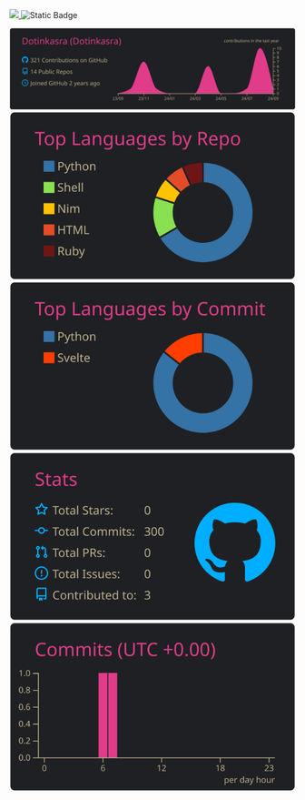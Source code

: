 <p align="left">
  <a href="https://github.com/dotinkasra">
    <img height="20" src="https://komarev.com/ghpvc/?username=dotinkasra" />
  </a>
  <a href="https://note.com/dotinkasra">
<a>
  <img alt="Static Badge" src="https://img.shields.io/badge/note-dotinkasra-brightgreen?style=flat-square&logo=data%3Aimage%2Fpng%3Bbase64%2CiVBORw0KGgoAAAANSUhEUgAAAGgAAABiCAYAAAC8h5bHAAAP10lEQVR4nO1da4wk1XX%2BvnOrunuGfbALi3msDF5HiRSsxDYgTMABB4fYPMwj1hICxMRJyMNCUaL8yQ87Y4UfkaLkR34kIn4IWXJsTFjxEEQ2gcUEzCIRWwLhREEWwSa8X%2Fuama6qe778qOqenpmd3dnq6p3e3f5Gpemu7r517%2F3qnnvOuafOBSaYYIIJJphgggkOAK51BXr4kx89dl43mz%2B%2F2y22Fe6bAIDEtIRp0lMAcHAjiDaIloj24ZRP8D3IuqQMUmvY%2BgrMAcbBc0a8xxjfQyxe2qTOP2859axXZ84%2BOxvmOmtO0Ixm7NldF3y5C30swt8HaVpgamXNgssTUAQAgilIA2QyGQBAxOqawZyiAwDptvgzVQeqsg5dnkSJ7P0IFCDFHB5zuGbhfGlKeK4t3n3XJz6zaxUVPHCt6%2F6wCVz3%2BD2nCa2bihD%2BMDOeWRAJILCqVtltjoXOQ7%2F%2F1O8bW%2FTxSiAMC93pSz8cOLe68pyLOaYAKAISKMAAtAt%2FuQW%2Ft5XwW9%2F%2BlWt%2BcOhSlyOp86MmcN2uh7YWWX5VpL5YUNMRCIOfC4IkCMJAz%2FY7T4tOrOI%2BU%2B97B%2Bh9aaEIrbI8CFr0PcFIkIRQ0p1BWyFdI2k3gKOHoFufeWD6ra5fq2C374evNy70uqSykarOrbkQXh0IIoRyVBUeUXhENMFdW%2FNYbINEkKsYm4thh%2F5K85hT51aG9A8Ks3UhpBhkYZCcpbMByXIKGlPWYnR4jIADZgE069U5%2FNlTT3XqlHlER9Ctz9yRvjt3%2Bm2782x7Rn2wAAzkMqlDLhYdRwNUSU8B%2FfuHA7rHxlar1l11xAi67vF7Tnujm34W5M059PMFMC0DYKo0oCNVk9FAKElqemwfEYJ%2B64n7Tp%2BDXV7Iv%2BjGTdGQkABYKgELAg1gdRsaWPTn4QXyIigBMJnS%2FtlSfR7UJKynmvdAtxyQEyColdXs8qVUqXWEAoDQVy0BSKSMcIiqlIKyGpXKosXiWaRw0t4lquPqMHKCbtm5s7NX%2B66V6Uv7FLcEhqoTHJLDCQBW%2FQHmjgB4WvDN4N7lgBZHhH0ECzefkunE%2FkXcc8DyhavGTlVcHxb1LsV5QQmCTx200rKMzq4gwuK0yGmx7Cu66KBFs6kYQrugksJsseJOgA5QRPlnjrMuqWWwjpwgnTD3BUZ8LvN4UggBMkAsb2KTIRgRYaAEeQQU8ynn6zD7YxXpfwldoJpekwIOCGBgN8731XLzVNYKC1YOnZ7ni0ZQ2zrR3AUAebZ0BC1GaOUypirLSlkU0dxy9lwXhjbOOmnzZ%2Fbk2fXvzM%2Bdl7VSdOVw79lBAmklNZbCJM2Q4zWCbnvhofae9%2Fxzuz27LoN%2BLhqCTIsNTFZqtQF0R%2Bo%2B1xZ%2BbFG3zyf25IOXXv7uqOo3LGZe%2FNE9%2B%2FNsvgVqfzc7L5bqDohSNe7%2Flw2lKo%2BEoBt2PnDyO2%2FES2aD3zxHfSinpkpZXWoDrCYWB8s5x3MEj0pdz3VkX%2Fn2JVffxxo2w5HEzAc%2B8r%2B%2F%2F58PPxrE00Mszo0IBAHjwBykJdNsDTRuB92466ENaNu5GfSn%2B%2BEf7QIbCiNifwIViPIAHYSDsaukyP4n9fw7d%2F3qNV8dd3J6WLdn36uI%2BTOpTClYahIqjdaeik3QCasl3oCGCZqZmbGU9suF%2FLd3wy%2FKYNORLL1pGnDdVASZHIlcnSyfDbH4mx0XX%2F93TdZn1Hg725sXOfbHPCvbU6qIaFLZbpSgV678%2BAd2Z9kVs8KVIZ2CMcCcMK%2BUAhhKHTYCXiCJhXfm833B7Xc8wX1N1uVI4INbz8kRONcyywjIJSwchINwwVwHV0oOhkYIksTbdj204Z04f3MeeE1u3JR5hLuAStU0GIwGMwNcsDzGJMd%2FB9cfrUvX7Xzw4zeOrUKwEp5%2F%2FnmYRwfhhNTzJCw5KKj2kGpESdj%2B1FOdLBY3xcR%2Bswj2CxFCFnMYSu8uq%2F%2BgQJZWXyI%2Bm0S%2Fc8evbf%2BXJuqwpqB6U89yzxQBsP44GJqgTz78nY1z86%2Bf64n9ZUGe4Qa4HI4CAUkl1sqaEwBdSMGfJIl9876Lr%2F2Hw73e55%2B4b%2F079FOybjw5nUrQcb11guyNr1909d5h21IXUmUzjADDiTiJU5aeT%2FJfixBOLwAWinBFBOv5RnrWNGAOTEV64vzr%2By%2B89vAVAolZsHMYNUPTLoC7HOGvZqEPQ%2FXFyFBID%2F2VYTDUCLrmkXtujAn%2FPAthvUMGeOX1NFi1kEayHFF5gY6UpSH9iwDtrHO9m75%2F%2Fyf3pPh8nvIyKYFTKIxXtCJ546P3Tn0T%2BN4w7TlcbN2K8LPcO04mUc4IltadWLmyACz1OR0mav%2F2hsce%2FHVPkqszs18sAoOsUp%2BFvi1gZqA7ggsd2mtTsK9NK3wPr8y9VueaBXGh0z6SM9kcQ0BBICc2F9Q5RaKP1m1LXexvTVFpWrncBieg5sy42gTNqfiNPPCCImE72kKMQM8K6LnfIUcKvTId7N83W%2FL1Lbbxp3dv317LcahgZzh5YumVKO2rygA%2ByR2n1m1LXZyQzcncXf1WNy9la4m4m5%2FcccqbUWfHwDMUQhnYcQDtRe4Iwv428NRmhTu%2FdtGnnxmmshICKiceqf4akiS6%2FIjPQcWWdY43izjKNcVaIyhRciMT2%2BqBWBrA1C9YQBuGaeDZdvT7v3bBpx4dpqIA4Ib16Pu2S1QeCqmmt3jcUWsEzbpf4SF5n1eyzDQQqsTS35a64gkenzPwn8zDv9UJmFgKucwp9vzFRkN0gbSY2OIgwjVBtYzCQZePlgV5HRZqjSCXThPVcWC5aFM5ehLXHArcMZXx0W994qq3hqjjQNGqFly16OxYgQsvmpC5tUaQQ4kklurk8g4yoUiivx1bfPgbF179f0PXsgeiBTJppumjRjM3US2CTHC6FkktDayDmNBNpdeKrNuI2LnthYfaYU%2B67aXu%2FBYYWmCp1Q7cG7Y8zmCtoRXjJA8H9QxVaY5ApLCiG5BYMpsPgbAn3UbykcRsi%2BAGCs5qzaU0vKZRKhBjgMoQbOh%2BqUcQTeJycnqxYeUKA6fAE1YVhX7Lk%2Fd9uiteHIH3k%2FQQQuZSlEuFa%2F1Lc7NnJknYMgtP3BYCG1XFaDt9ugDX1WrLmKPmHLQyqocNgoNTMDsoQTfuemhD9uTd579D%2Fm6B5JxIbiIhIkYATqNk7IBcJyL0Fv%2F616qMVRFBWrs48wU0r7CMpFECTEQ7L2ZXHOe3PnNH%2Bu7%2BfWfOB%2FxeRrs0M2wqTc1eVEylCpiB5VLlIn1EIFSFaRD0KjZuDTG4CgQsJqu%2BUjOiu04kPMFBnrE6cf7UzptJ3Nb14nqFaiGvmvnplRjre0%2FUGykYdKmwirOl2DVgbjRtqQlq4cGLIcJm11QsBADBAnKheiqoHC0hGGKMUMWKesrIASSmlbEnb7QiXj7S9T8SWDPV9MULu7NZ4T%2B1wn%2BQIOw3BcAJRSAWXmoavXjT3oqkC3KHq0BUAVeBIHeTP5fInl6rthwQvSf%2F1IuQq4c1I%2Bhubo%2FdOX%2FJIv%2B%2BE7mrU%2Bj1Tu5z7dznW7nPt3Pf08n1XrvQnnaOfZ1Cs%2B08xnaMaheOduGYKqK3Ix9NzHYwZj9cq7aUWOrRbsbDPSIRx1LwoHvQb333U9vfkbTjhsceWJ8H%2FlIENsujAYCB8yS9fKLUA0GL0pTHmIAGoYzhnqbtaDF54huXXtecx6I2GrBMl2B0BImFtdJD1rYKUrxzNPU4%2BjFm7pEJlmJC0JhjVGp2hLg%2FLerHJE9QYlQjKBLcl3scs8Waow8TETfmGAMH47GGA7j5h8CEoJFheXqBOhiRN1sGqBWzvLlb6agDV3h9eBgJQeXigLc6nabWVI9GrGFMwqFBiFz2pPXxhWZiEkakxXkQMBV58BXVYxMLeR2awIgIslLMHbcSbuwJOl5xlMQkHJ84qmISJmgqJmEi4sYckxE0KvTcPYMZ%2FmpgVGFXApAHP%2FSK6rGDpVkim7EwRiXinFLWS%2F91%2FKB5s28yB405JgSNOSYEjTkmBI05JgSNOSYEjTkmhmrjmMQkHCVohqRRPWEnwfL5URR%2B1GAwaKQ%2BWSOZg8pMt%2ByG4yhwcVQNnSgJDWFwJahJjIggGaip1MKxHZPwNtokN5RvRjOGRjWCgqgpP8Rj%2BEc79s51DYagXoqVEZA0IoJICGm0YzvsavqUEwsIGfsJmJu%2FxqjCrjB2WahGgNCay%2BXaX0ZZVdsdNIyRKQkEgONEzyYcpl5C3WZJGllcnMDmsimNKZI395kQk1HKiiEI6iUsP9ABc2Pbj%2FHI0m5ywsYgvj%2FCqREp2kMQtBI5hGjm5PpN6fRVX%2Fjhk2c2UdFxw8zPnt%2FcDZ3zEJLLxECXhomuWhGjcvWwsLBOtL%2FdE2dx%2BX%2FseNDSVOgu5E2wXkBJG%2FDc6AMan41BsIkfQgN9%2Be23PtSVX1%2FAtjNpQ16U6WzYrNAYCUFOIDPi1WwuUH57YPgSc7mpvxGg%2BhvJZwDpraAFcUj6mj58LIiD9Vn4QEQAI4iX974bYNZikgJJChYciRZXiyAJGwX0J8elLRGAvEq2ZwzTJk1TLpoN0tB3yjt7onZx6pSmpXr9xCy9jalIVDsh9%2BplEEwqs3X1Nbkq2WAVXOoSJbHOzmK1CIry1OHmtIHMNEt2Z%2Bm%2FUW9%2FUcKMTh2kk7Ts3QFbNOAoPhwDfjiCMLCRraqn1FhuNepFVX6fyP6Xo0fQnV9%2B7LEAoDjcK9dLKmvmYLlRQ5k2dCAPb%2FWCrFKF9fblXrSIdbAeXfhspc4c3LD%2BcO7JYWaHhRvBq%2FfskyU5SuUIpROlynQllInX6QXf3jpXi6BaWlwrCbsDmfc30lgyMWqg83rH4g9X31VNTblNlLPMmCgFGAaThPZGWq8PghFpkui1bF8taV1rBE2nyXf3IF5n0kaHytSk0iJiFrCUED9skhrp3VHohQTKtIQ9R09loJeblINwpKQnYrz77O35wYpaCTWVhOSrLY8fdsRtOWAWDIDDF4UkG%2FpbOy0jrGzSIVH9dJDw%2Fjyw5OerEXVNOpy5rB2s9hgrhZJJCC6lBZ5uCTvrXrmWiLvzY5e9AOErIeqRUlsos8OZC%2FSFPYRQnR8UdRSXvF%2F5wCrOQwe6xgq%2FW%2BX36h1lMlyDkEBI5GpFfzqR7mp7%2FH6dfgaGFB5XPn7vZwXegsQ2yz0FkUSqLTKFCMpyypbsw1vm612Vc76U5YEDG5FVnBig3ugvyiX2g0OunGRjW8lY2SyyMhEkBIQyMa6Bc4x6sZ0XDyRFfOSuS6%2F9Sd3rDC3db935wMkKPCcrfKORGzz4lghsIkweuQc4wK4kpkCtbvSKmha0eXGtrSVoXdkA7YVwSPlO8W2CjWUGtnJbwUTyNgA42LEkGChXUbyy%2FqTuP55y949nZ2ZmJhm%2FJphgggkmmGCC5vH%2FG2WnNHatT3oAAAAASUVORK5CYII%3D&link=https%3A%2F%2Fnote.com%2Fdotinkasra%2F
">
  </a>
</p>

[![](https://raw.githubusercontent.com/Dotinkasra/Dotinkasra/main/profile-summary-card-output/bear/0-profile-details.svg)](https://github.com/vn7n24fzkq/github-profile-summary-cards)
[![](https://raw.githubusercontent.com/Dotinkasra/Dotinkasra/main/profile-summary-card-output/bear/1-repos-per-language.svg)](https://github.com/vn7n24fzkq/github-profile-summary-cards) [![](https://raw.githubusercontent.com/Dotinkasra/Dotinkasra/main/profile-summary-card-output/bear/2-most-commit-language.svg)](https://github.com/vn7n24fzkq/github-profile-summary-cards)
[![](https://raw.githubusercontent.com/Dotinkasra/Dotinkasra/main/profile-summary-card-output/bear/3-stats.svg)](https://github.com/vn7n24fzkq/github-profile-summary-cards) [![](https://raw.githubusercontent.com/Dotinkasra/Dotinkasra/main/profile-summary-card-output/bear/4-productive-time.svg)](https://github.com/vn7n24fzkq/github-profile-summary-cards)
<!--
**Dotinkasra/Dotinkasra** is a ✨ _special_ ✨ repository because its `README.md` (this file) appears on your GitHub profile.

Here are some ideas to get you started:

- 🔭 I’m currently working on ...
- 🌱 I’m currently learning ...
- 👯 I’m looking to collaborate on ...
- 🤔 I’m looking for help with ...
- 💬 Ask me about ...
- 📫 How to reach me: ...
- 😄 Pronouns: ...
- ⚡ Fun fact: ...
-->
